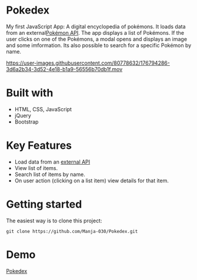 # Pokedex

My first JavaScript App: A digital encyclopedia of pokémons. It loads data from an external[Pokémon API](https://pokeapi.co/). The app displays a list of Pokémons. If the user clicks on one of the Pokémons, a modal opens and displays an image and some imformation. Its also possible to search for a specific Pokémon by name.

https://user-images.githubusercontent.com/80778632/176794286-3d6a2b34-3d52-4e18-b1a9-56556b70db1f.mov

# Built with

* HTML, CSS, JavaScript
* jQuery
* Bootstrap

# Key Features

* Load data from an [external API](https://pokeapi.co/)
* View list of items.
* Search list of items by name.
* On user action (clicking on a list item) view details for that item.

# Getting started

The easiest way is to clone this project:

```
git clone https://github.com/Manja-030/Pokedex.git
```
# Demo

[Pokedex](https://manja-030.github.io/Pokedex/)
